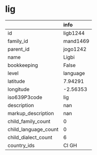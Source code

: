 # lig
|                      | info     |
|:---------------------|:---------|
| id                   | ligb1244 |
| family_id            | mand1469 |
| parent_id            | jogo1242 |
| name                 | Ligbi    |
| bookkeeping          | False    |
| level                | language |
| latitude             | 7.94291  |
| longitude            | -2.56353 |
| iso639P3code         | lig      |
| description          | nan      |
| markup_description   | nan      |
| child_family_count   | 0        |
| child_language_count | 0        |
| child_dialect_count  | 6        |
| country_ids          | CI GH    |